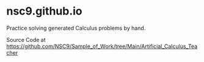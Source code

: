 # nsc9.github.io
Practice solving generated Calculus problems by hand.

Source Code at https://github.com/NSC9/Sample_of_Work/tree/Main/Artificial_Calculus_Teacher
